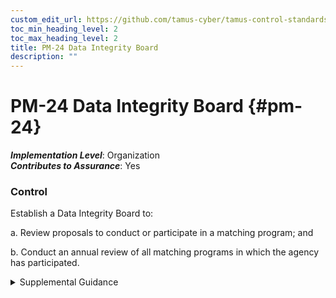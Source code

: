```yaml
---
custom_edit_url: https://github.com/tamus-cyber/tamus-control-standards/tree/main/content/tamus.edu/TAMUS_profile.xml
toc_min_heading_level: 2
toc_max_heading_level: 2
title: PM-24 Data Integrity Board
description: ""
---
```


# PM-24 Data Integrity Board {#pm-24}

_**Implementation Level**_: Organization\
_**Contributes to Assurance**_: Yes

### Control

Establish a Data Integrity Board to:

a. Review proposals to conduct or participate in a matching program; and

b. Conduct an annual review of all matching programs in which the agency has participated.


<details><summary>Supplemental Guidance</summary>A Data Integrity Board is the board of senior officials designated by the head of a federal agency and is responsible for, among other things, reviewing the agency’s proposals to conduct or participate in a matching program and conducting an annual review of all matching programs in which the agency has participated. As a general matter, a matching program is a computerized comparison of records from two or more automated [PRIVACT](#18e71fec-c6fd-475a-925a-5d8495cf8455) systems of records or an automated system of records and automated records maintained by a non-federal agency (or agent thereof). A matching program either pertains to Federal benefit programs or Federal personnel or payroll records. At a minimum, the Data Integrity Board includes the Inspector General of the agency, if any, and the senior agency official for privacy.</details>
